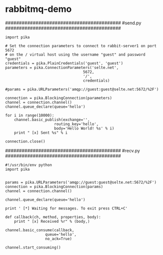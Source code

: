 rabbitmq-demo
=============

##########################################
#send.py
##########################################

    import pika

    # Set the connection parameters to connect to rabbit-server1 on port 5672
    # on the / virtual host using the username "guest" and password "guest"
    credentials = pika.PlainCredentials('guest', 'guest')
    parameters = pika.ConnectionParameters('selte.net',
                                       5672,
                                       '/',
                                       credentials)

    #params = pika.URLParameters('amqp://guest:guest@selte.net:5672/%2F')

    connection = pika.BlockingConnection(parameters)
    channel = connection.channel()
    channel.queue_declare(queue='hello')

    for i in range(10000):
        channel.basic_publish(exchange='',
        	              routing_key='hello',
                	      body='Hello World! %s' % i)
        print " [x] Sent %s" % i
    
    connection.close()



##########################################
#recv.py
##########################################

    #!/usr/bin/env python
    import pika


    params = pika.URLParameters('amqp://guest:guest@selte.net:5672/%2F')
    connection = pika.BlockingConnection(params)
    channel = connection.channel()

    channel.queue_declare(queue='hello')

    print ' [*] Waiting for messages. To exit press CTRL+C'

    def callback(ch, method, properties, body):
        print " [x] Received %r" % (body,)

    channel.basic_consume(callback,
                      queue='hello',
                      no_ack=True)

    channel.start_consuming()
